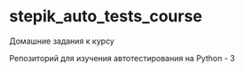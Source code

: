 # stepik_auto_tests_course
Домашние задания к курсу

Репозиторий для изучения автотестирования на Python - 3
